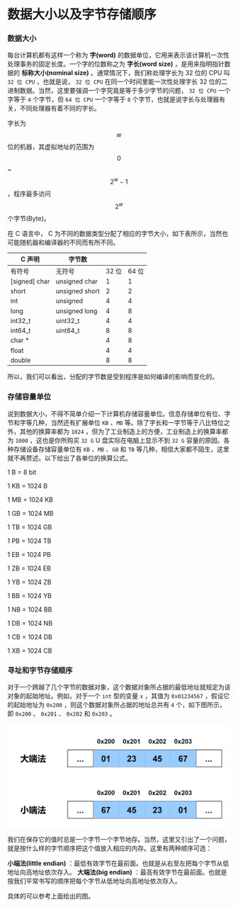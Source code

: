 # 数据大小以及字节存储顺序

### 数据大小

每台计算机都有这样一个称为 **字(word)** 的数据单位，它用来表示该计算机一次性处理事务的固定长度。一个字的位数称之为 **字长(word size)** ，是用来指明指针数据的 **标称大小(nominal size)** 。通常情况下，我们称处理字长为 32 位的 CPU 叫 `32 位 CPU` ，也就是说， `32 位 CPU` 在同一个时间里能一次性处理字长 32 位的二进制数据。当然，这里要强调一个字究竟是等于多少字节的问题， `32 位 CPU` 一个字等于 `4` 个字节，但 `64 位 CPU` 一个字等于 `8` 个字节，也就是说字长与处理器有关，不同处理器有着不同的字长。

字长为 $$w$$ 位的机器，其虚拟地址的范围为 $$0$$ \~ $$2^{w} - 1$$，程序最多访问 $$2^{w}$$ 个字节(Byte)。

在 C 语言中， C 为不同的数据类型分配了相应的字节大小，如下表所示，当然也可能随机器和编译器的不同而有所不同。

| C 声明           | 字节数            |      |      |
| -------------- | -------------- | ---- | ---- |
| 有符号            | 无符号            | 32 位 | 64 位 |
| \[signed] char | unsigned char  | 1    | 1    |
| short          | unsigned short | 2    | 2    |
| int            | unsigned       | 4    | 4    |
| long           | unsigned long  | 4    | 8    |
| int32\_t       | uint32\_t      | 4    | 4    |
| int64\_t       | uint64\_t      | 8    | 8    |
| char \*        |                | 4    | 8    |
| float          |                | 4    | 4    |
| double         |                | 8    | 8    |

所以，我们可以看出，分配的字节数是受到程序是如何编译的影响而变化的。

### 存储容量单位

说到数据大小，不得不简单介绍一下计算机存储容量单位。信息存储单位有位、字节和字等几种，当然还有扩展单位 `KB` 、`MB` 等。除了字长和一字节等于八比特位之外，其他的换算率都为 `1024` ，但为了工业制造上的方便，工业制造上的换算率都为 `1000` ，这也是你所购买 `32 G` U 盘实际在电脑上显示不到 `32 G` 容量的原因。各种存储设备存储容量单位有 `KB` 、`MB` 、`GB` 和 `TB` 等几种，相信大家都不陌生，这里就不再赘述。以下给出了各单位的换算公式。

1 B = 8 bit&#x20;

1 KB = 1024 B&#x20;

1 MB = 1024 KB&#x20;

1 GB = 1024 MB&#x20;

1 TB = 1024 GB&#x20;

1 PB = 1024 TB&#x20;

1 EB = 1024 PB&#x20;

1 ZB = 1024 EB&#x20;

1 YB = 1024 ZB&#x20;

1 BB = 1024 YB&#x20;

1 NB = 1024 BB&#x20;

1 DB = 1024 NB&#x20;

1 CB = 1024 DB&#x20;

1 XB = 1024 CB

### 寻址和字节存储顺序

对于一个跨越了几个字节的数据对象，这个数据对象所占据的最低地址就规定为该对象的起始地址。例如，对于一个 `int` 型的变量 `x` ，其值为 `0x01234567` ，假设它的起始地址为 `0x200` ，则这个数据对象所占据的地址总共有 `4` 个，如下图所示，即 `0x200` 、 `0x201` 、 `0x202` 和 `0x203` 。

![](../.gitbook/assets/图解计算机数据大小以及字节存储顺序.png)

我们在保存它的值时总是一个字节一个字节地存。当然，这里又引出了一个问题，就是按什么样的字节顺序把这个值放入相应的内存。这里有两种顺序可选：

**小端法(little endian)** ：最低有效字节在最前面。也就是从右至左把每个字节从低地址向高地址依次存入。 **大端法(big endian)** ：最高有效字节在最前面。也就是按我们平常书写的顺序把每个字节从低地址向高地址依次存入。

具体的可以参考上面给出的图。
